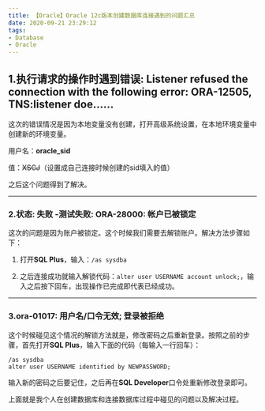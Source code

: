 ```yaml
---
title: 【Oracle】Oracle 12c版本创建数据库连接遇到的问题汇总
date: 2020-09-21 23:29:12
tags:
- Database
- Oracle
---
```


## 1.执行请求的操作时遇到错误: Listener refused the connection with the following error: ORA-12505, TNS:listener doe......

这次的错误情况是因为本地变量没有创建，打开高级系统设置，在本地环境变量中创建新的环境变量。

用户名：**oracle_sid**

值：~~XSCJ~~（设置成自己连接时候创建的sid填入的值）

之后这个问题得到了解决。

------

### 2.状态: 失败 -测试失败: ORA-28000: 帐户已被锁定

这次的问题是因为账户被锁定。这个时候我们需要去解锁账户。解决方法步骤如下：

1. 打开**SQL Plus**，输入：`/as sysdba`

2. 之后连接成功就输入解锁代码：`alter user USERNAME account unlock;`，输入之后按下回车，出现操作已完成即代表已经成功。

   <!--这里的代码用来解锁账户-->

------

### 3.ora-01017: 用户名/口令无效; 登录被拒绝

这个时候碰见这个情况的解锁方法就是，修改密码之后重新登录。按照之前的步骤，首先打开**SQL Plus**，输入下面的代码（每输入一行回车）：

```
/as sysdba
alter user USERNAME identified by NEWPASSWORD;
```

输入新的密码之后要记住，之后再在**SQL Developer**口令处重新修改登录即可。



上面就是我个人在创建数据库和连接数据库过程中碰见的问题以及解决过程。
